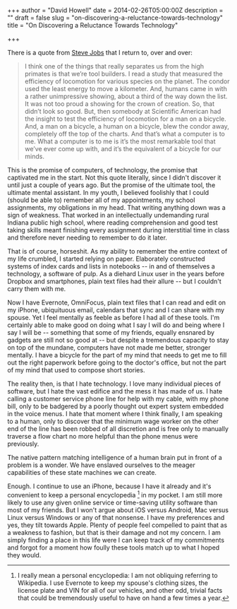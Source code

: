 +++
author = "David Howell"
date = 2014-02-26T05:00:00Z
description = ""
draft = false
slug = "on-discovering-a-reluctance-towards-technology"
title = "On Discovering a Reluctance Towards Technology"

+++


There is a quote from [Steve Jobs][ref1] that I return to, over and over:

> I think one of the things that really separates us from the high primates is that we’re tool builders. I read a study that measured the efficiency of locomotion for various species on the planet. The condor used the least energy to move a kilometer. And, humans came in with a rather unimpressive showing, about a third of the way down the list. It was not too proud a showing for the crown of creation. So, that didn’t look so good. But, then somebody at Scientific American had the insight to test the efficiency of locomotion for a man on a bicycle. And, a man on a bicycle, a human on a bicycle, blew the condor away, completely off the top of the charts. And that’s what a computer is to me. What a computer is to me is it’s the most remarkable tool that we’ve ever come up with, and it’s the equivalent of a bicycle for our minds.

This is the promise of computers, of technology, the promise that captivated me in the start. Not this quote literally, since I didn't discover it until just a couple of years ago. But the promise of the ultimate tool, the ultimate mental assistant. In my youth, I believed foolishly that I could (should be able to) remember all of my appointments, my school assignments, my obligations in my head. That writing anything down was a sign of weakness. That worked in an intellectually undemanding rural Indiana public high school, where reading comprehension and good test taking skills meant finishing every assignment during interstitial time in class and therefore never needing to remember to do it later.

That is of course, horseshit. As my ability to remember the entire context of my life crumbled, I started relying on paper. Elaborately constructed systems of index cards and lists in notebooks -- in and of themselves a technology, a software of pulp. As a diehard Linux user in the years before Dropbox and smartphones, plain text files had their allure -- but I couldn't carry them with me.

Now I have Evernote, OmniFocus, plain text files that I can read and edit on my iPhone, ubiquituous email, calendars that sync and I can share with my spouse. Yet I feel mentally as feeble as before I had all of these tools. I'm certainly able to make good on doing what I say I will do and being where I say I will be -- something that some of my friends, equally ensnared by gadgets are still not so good at -- but despite a tremendous capacity to stay on top of the mundane, computers have not made me better, stronger mentally. I have a bicycle for the part of my mind that needs to get me to fill out the right paperwork before going to the doctor's office, but not the part of my mind that used to compose short stories.

The reality then, is that I hate technology. I love many individual pieces of software, but I hate the vast edifice and the mess it has made of us. I hate calling a customer service phone line for help with my cable, with my phone bill, only to be badgered by a poorly thought out expert system embedded in the voice menus. I hate that moment where I think finally, I am speaking to a human, only to discover that the minimum wage worker on the other end of the line has been robbed of all discretion and is free only to manually traverse a flow chart no more helpful than the phone menus were previously.

The native pattern matching intelligence of a human brain put in front of a problem is a wonder. We have enslaved ourselves to the meager capabilities of these state machines we can create.

Enough. I continue to use an iPhone, because I have it already and it's convenient to keep a personal encyclopedia [^1] in my pocket. I am still more likely to use any given online service or time-saving utility software than most of my friends. But I won't argue about iOS versus Android, Mac versus Linux versus Windows or any of that nonsense. I have my preferences and yes, they tilt towards Apple. Plenty of people feel compelled to paint that as a weakness to fashion, but that is their damage and not my concern. I am simply finding a place in this life were I can keep track of my commitments and forgot for a moment how foully these tools match up to what I hoped they would.

[^1]: I really mean a personal encyclopedia: I am not obliquing referring to Wikipedia. I use Evernote to keep my spouse's clothing sizes, the license plate and VIN for all of our vehicles, and other odd, trivial facts that could be tremendously useful to have on hand a few times a year.

[ref1]: http://www.brainpickings.org/index.php/2011/12/21/steve-jobs-bicycle-for-the-mind-1990/

